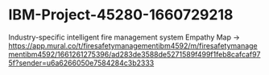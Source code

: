 # IBM-Project-45280-1660729218
Industry-specific intelligent fire management system
Empathy Map -> https://app.mural.co/t/firesafetymanagementibm4592/m/firesafetymanagementibm4592/1661261275396/ad283de3588de5271589f499f1feb8cafcaf975f?sender=u6a6266050e7584284c3b2333
